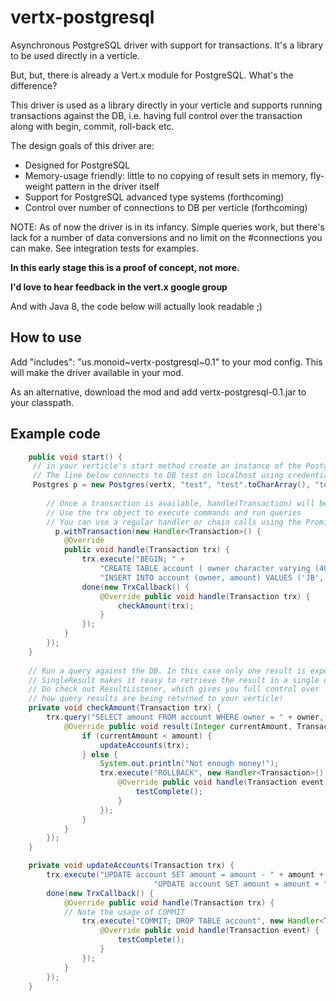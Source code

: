 vertx-postgresql
================

Asynchronous PostgreSQL driver with support for transactions. It's a library to be used directly in a verticle.

But, but, there is already a Vert.x module for PostgreSQL. What's the difference?

This driver is used as a library directly in your verticle and supports running transactions against the DB,
i.e. having full control over the transaction along with begin, commit, roll-back etc.

The design goals of this driver are:

* Designed for PostgreSQL
* Memory-usage friendly: little to no copying of result sets in memory, fly-weight pattern in the driver itself
* Support for PostgreSQL advanced type systems (forthcoming)
* Control over number of connections to DB per verticle (forthcoming)

NOTE: As of now the driver is in its infancy. Simple queries work, but there's lack for a number of data conversions
 and no limit on the #connections you can make. See integration tests for examples.
 
**In this early stage this is a proof of concept, not more.**

**I'd love to hear feedback in the vert.x google group**

And with Java 8, the code below will actually look readable ;)

How to use
----------

Add "includes": "us.monoid~vertx-postgresql~0.1"
to your mod config. This will make the driver available in your mod.

As an alternative, download the mod and add vertx-postgresql-0.1.jar to your classpath.

Example code
-------------
```java
	public void start() {
	 // in your verticle's start method create an instance of the PostgreSQL driver.
	 // The line below connects to DB test on localhost using credentials test/test
	 Postgres p = new Postgres(vertx, "test", "test".toCharArray(), "test");
	  
	    // Once a transaction is available, handle(Transaction) will be called. 
	    // Use the trx object to execute commands and run queries
	    // You can use a regular handler or chain calls using the Promise classes in the callback package.
		  p.withTransaction(new Handler<Transaction>() {
			@Override
			public void handle(Transaction trx) {
				trx.execute("BEGIN; " +
					"CREATE TABLE account ( owner character varying (40), amount integer );" +
					"INSERT INTO account (owner, amount) VALUES ('JB', 100), ('LG', 100);").
				done(new TrxCallback() {
					@Override public void handle(Transaction trx) {
						checkAmount(trx);
					}
				});
			}
		});
	}
	
	// Run a query against the DB. In this case only one result is expected.
	// SingleResult makes it reasy to retrieve the result in a single call back
	// Do check out ResultListener, which gives you full control over 
	// how query results are being returned to your verticle!
	private void checkAmount(Transaction trx) {
		trx.query("SELECT amount FROM account WHERE owner = " + owner, new SingleResult<Integer>() {
			@Override public void result(Integer currentAmount, Transaction trx) {
				if (currentAmount < amount) {
					updateAccounts(trx);
				} else {
					System.out.println("Not enough money!");
					trx.execute("ROLLBACK", new Handler<Transaction>() {
						@Override public void handle(Transaction event) {
							testComplete();
						}						
					});
				}
			}
		});
	}

	private void updateAccounts(Transaction trx) {
		trx.execute("UPDATE account SET amount = amount - " + amount +  " WHERE owner = " + owner + ";" +
								"UPDATE account SET amount = amount + " + amount + " WHERE owner = " + target + ";").
		done(new TrxCallback() {
			@Override public void handle(Transaction trx) {
			// Note the usage of COMMIT 
				trx.execute("COMMIT; DROP TABLE account", new Handler<Transaction>() {
					@Override public void handle(Transaction event) {
						testComplete();
					}
				});
			}
		});
	}
```		
 
